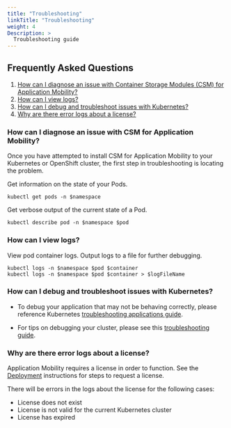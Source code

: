 ```yaml
---
title: "Troubleshooting"
linkTitle: "Troubleshooting"
weight: 4
Description: >
  Troubleshooting guide
---
```


## Frequently Asked Questions
1. [How can I diagnose an issue with Container Storage Modules (CSM) for Application Mobility?](#how-can-i-diagnose-an-issue-with-csm-for-observability)
2. [How can I view logs?](#how-can-i-view-logs)
3. [How can I debug and troubleshoot issues with Kubernetes?](#how-can-i-debug-and-troubleshoot-issues-with-kubernetes)
4. [Why are there error logs about a license?](#why-are-there-error-logs-about-a-license)

### How can I diagnose an issue with CSM for Application Mobility?

Once you have attempted to install CSM for Application Mobility to your Kubernetes or OpenShift cluster, the first step in troubleshooting is locating the problem. 

Get information on the state of your Pods.
```console
kubectl get pods -n $namespace 
```
Get verbose output of the current state of a Pod.
```console
kubectl describe pod -n $namespace $pod
```
### How can I view logs?

View pod container logs. Output logs to a file for further debugging.
```console
kubectl logs -n $namespace $pod $container
kubectl logs -n $namespace $pod $container > $logFileName
```

### How can I debug and troubleshoot issues with Kubernetes?

* To debug your application that may not be behaving correctly, please reference Kubernetes [troubleshooting applications guide](https://kubernetes.io/docs/tasks/debug-application-cluster/debug-application/). 

* For tips on debugging your cluster, please see this [troubleshooting guide](https://kubernetes.io/docs/tasks/debug-application-cluster/debug-cluster/).

### Why are there error logs about a license?

Application Mobility requires a license in order to function. See the [Deployment](../deployment) instructions for steps to request a license.

There will be errors in the logs about the license for the following cases:
- License does not exist
- License is not valid for the current Kubernetes cluster
- License has expired